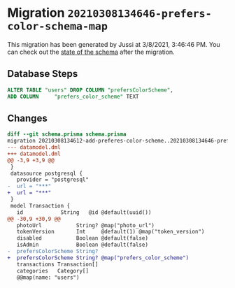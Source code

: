 # Migration `20210308134646-prefers-color-schema-map`

This migration has been generated by Jussi at 3/8/2021, 3:46:46 PM.
You can check out the [state of the schema](./schema.prisma) after the migration.

## Database Steps

```sql
ALTER TABLE "users" DROP COLUMN "prefersColorScheme",
ADD COLUMN     "prefers_color_scheme" TEXT
```

## Changes

```diff
diff --git schema.prisma schema.prisma
migration 20210308134612-add-preferes-color-scheme..20210308134646-prefers-color-schema-map
--- datamodel.dml
+++ datamodel.dml
@@ -3,9 +3,9 @@
 }
 datasource postgresql {
   provider = "postgresql"
-  url = "***"
+  url = "***"
 }
 model Transaction {
   id            String   @id @default(uuid())
@@ -30,9 +30,9 @@
   photoUrl           String? @map("photo_url")
   tokenVersion       Int     @default(1) @map("token_version")
   disabled           Boolean @default(false)
   isAdmin            Boolean @default(false)
-  prefersColorScheme String?
+  prefersColorScheme String? @map("prefers_color_scheme")
   transactions Transaction[]
   categories   Category[]
   @@map(name: "users")
```


